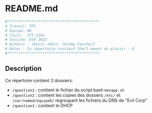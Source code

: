 # README.md 

```bash 
#******************************************
# Travail: TP1
# Équipe: 06
# Cours:  IFT-2101
# Session: Été 2023  
# Auteurs : [Kevin Jobin, Jérémy Faucher]
# Notes : Ce répertoire contient Shell-ement du plaisir :-D
#******************************************
```

## Description

Ce répertoire contient 3 dossiers:
- `/question1` : contient le fichier du script bash `monapp.sh` 
- `/question2` : contient les copies des dossiers `/etc/` et `/var/named/equipe6/` regroupant les fichiers du DNS de "Evil Corp" 
- `/question3` : contient le DHCP 
